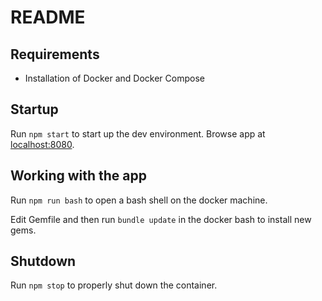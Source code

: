 # README

## Requirements
- Installation of Docker and Docker Compose

## Startup
Run `npm start` to start up the dev environment. Browse app at [localhost:8080](http://localhost:8080).

## Working with the app
Run `npm run bash` to open a bash shell on the docker machine.  

Edit Gemfile and then run `bundle update` in the docker bash to install new gems.

## Shutdown
Run `npm stop` to properly shut down the container.